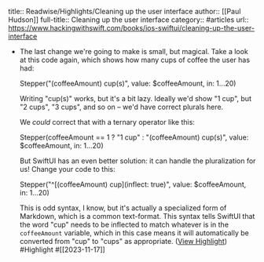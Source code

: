 title:: Readwise/Highlights/Cleaning up the user interface
author:: [[Paul Hudson]]
full-title:: Cleaning up the user interface
category:: #articles
url:: https://www.hackingwithswift.com/books/ios-swiftui/cleaning-up-the-user-interface

- The last change we're going to make is small, but magical. Take a look at this code again, which shows how many cups of coffee the user has had:
  
    Stepper("\(coffeeAmount) cup(s)", value: $coffeeAmount, in: 1...20)
  
  Writing "cup(s)" works, but it's a bit lazy. Ideally we'd show "1 cup", but "2 cups", "3 cups", and so on – we'd have correct plurals here.
  
  We *could* correct that with a ternary operator like this:
  
    Stepper(coffeeAmount == 1 ? "1 cup" : "\(coffeeAmount) cup(s)", value: $coffeeAmount, in: 1...20)
  
  But SwiftUI has an even better solution: it can handle the pluralization for us! Change your code to this:
  
    Stepper("^[\(coffeeAmount) cup](inflect: true)", value: $coffeeAmount, in: 1...20)
  
  This is odd syntax, I know, but it's actually a specialized form of Markdown, which is a common text-format. This syntax tells SwiftUI that the word "cup" needs to be inflected to match whatever is in the `coffeeAmount` variable, which in this case means it will automatically be converted from "cup" to "cups" as appropriate. ([View Highlight](https://read.readwise.io/read/01hfcq4c1xccrh7nssv8j7msst)) #Highlight #[[2023-11-17]]